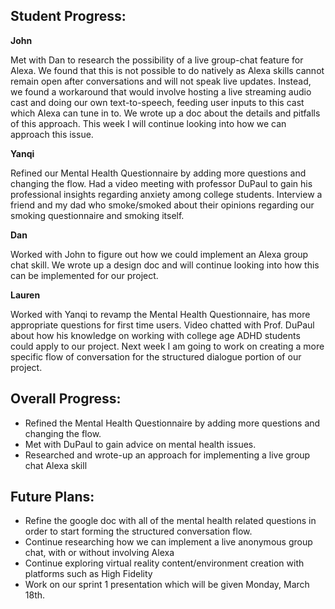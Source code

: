 ## Student Progress:

**John**

Met with Dan to research the possibility of a live group-chat feature for Alexa. We found that this is not possible to do natively as Alexa skills cannot remain open after conversations and will not speak live updates. Instead, we found a workaround that would involve hosting a live streaming audio cast and doing our own text-to-speech, feeding user inputs to this cast which Alexa can tune in to. We wrote up a doc about the details and pitfalls of this approach. This week I will continue looking into how we can approach this issue.
	
**Yanqi**

Refined our Mental Health Questionnaire by adding more questions and changing the flow. Had a video meeting with professor DuPaul to gain his professional insights regarding anxiety among college students. Interview a friend and my dad who smoke/smoked about their opinions regarding our smoking questionnaire and smoking itself. 
	
**Dan**

Worked with John to figure out how we could implement an Alexa group chat skill. We wrote up a design doc and will continue looking into how this can be implemented for our project.
	
**Lauren**	

Worked with Yanqi to revamp the Mental Health Questionnaire, has more appropriate questions for first time users. Video chatted with Prof. DuPaul about how his knowledge on working with college age ADHD students could apply to our project. Next week I am going to work on creating a more specific flow of conversation for the structured dialogue portion of our project.
	
## Overall Progress:
* Refined the Mental Health Questionnaire by adding more questions and changing the flow. 
* Met with DuPaul to gain advice on mental health issues.
* Researched and wrote-up an approach for implementing a live group chat Alexa skill

## Future Plans:
* Refine the google doc with all of the mental health related questions in order to start forming the structured conversation flow.
* Continue researching how we can implement a live anonymous group chat, with or without involving Alexa
* Continue exploring virtual reality content/environment creation with platforms such as High Fidelity
* Work on our sprint 1 presentation which will be given Monday, March 18th.
